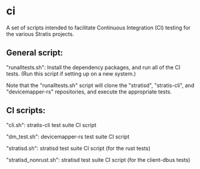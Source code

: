 # ci

A set of scripts intended to facilitate Continuous Integration (CI) testing for the various Stratis projects.

## General script:

"runalltests.sh": Install the dependency packages, and run all of the CI tests.  (Run this script if setting up on a new system.)

Note that the "runalltests.sh" script will clone the "stratisd", "stratis-cli", and "devicemapper-rs" repositories, and execute the appropriate tests.

## CI scripts:

"cli.sh": stratis-cli test suite CI script

"dm_test.sh": devicemapper-rs test suite CI script

"stratisd.sh": stratisd test suite CI script (for the rust tests)

"stratisd_nonrust.sh": stratisd test suite CI script (for the client-dbus tests)
